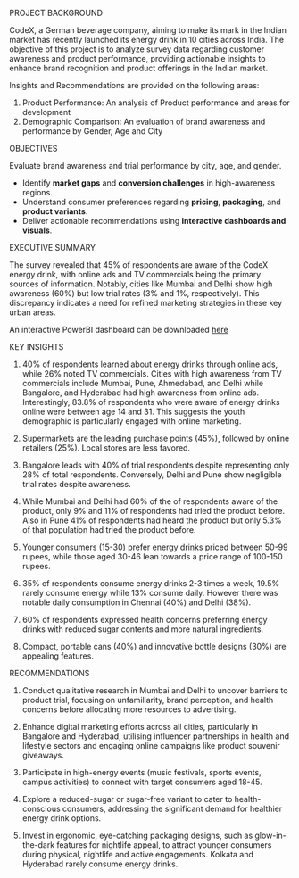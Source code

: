 PROJECT BACKGROUND

CodeX, a German beverage company, aiming to make its mark in the Indian market has recently launched its energy drink in 10 cities across India. The objective of this project is to analyze survey data regarding customer awareness and product performance, providing actionable insights to enhance brand recognition and product offerings in the Indian market.


Insights and Recommendations are provided on the following areas:

1. Product Performance: An analysis of Product performance and areas for development
2. Demographic Comparison: An evaluation of brand awareness and performance by Gender, Age and City

OBJECTIVES

Evaluate brand awareness and trial performance by city, age, and gender.
- Identify **market gaps** and **conversion challenges** in high-awareness regions.
- Understand consumer preferences regarding **pricing**, **packaging**, and **product variants**.
- Deliver actionable recommendations using **interactive dashboards and visuals**.


EXECUTIVE SUMMARY

The survey revealed that 45% of respondents are aware of the CodeX energy drink, with online ads and TV commercials being the primary sources of information. Notably, cities like Mumbai and Delhi show high awareness (60%) but low trial rates (3% and 1%, respectively). This discrepancy indicates a need for refined marketing strategies in these key urban areas.

An interactive PowerBI dashboard can be downloaded [here](https://github.com/EmmaDokyi/Energy-drink-Launch-Insight/raw/refs/heads/main/dashboard-energy-drink-launch.pbix)

KEY INSIGHTS
1. 40% of respondents learned about energy drinks through online ads, while 26% noted TV commercials. Cities with high awareness from TV commercials include Mumbai, Pune, Ahmedabad, and Delhi while Bangalore, and Hyderabad had high awareness from online ads. Interestingly, 83.8% of respondents who were aware of energy drinks online were between age 14 and 31. This suggests the youth demographic is particularly engaged with online marketing.

2. Supermarkets are the leading purchase points (45%), followed by online retailers (25%). Local stores are less favored.

3. Bangalore leads with 40% of trial respondents despite representing only 28% of total respondents. Conversely, Delhi and Pune show negligible trial rates despite awareness.

4. While Mumbai and Delhi had 60% of the of respondents aware of the product, only 9% and 11% of respondents had tried the product before. Also in Pune 41% of respondents had heard the product but only 5.3% of that population had tried the product before.

5. Younger consumers (15-30) prefer energy drinks priced between 50-99 rupees, while those aged 30-46 lean towards a price range of 100-150 rupees.

6. 35% of respondents consume energy drinks 2-3 times a week, 19.5% rarely consume energy while 13% consume daily. However there was notable daily consumption in Chennai (40%) and Delhi (38%).

7. 60% of respondents expressed health concerns preferring energy drinks with reduced sugar contents and more natural ingredients.

8. Compact, portable cans (40%) and innovative bottle designs (30%) are appealing features.

RECOMMENDATIONS

1. Conduct qualitative research in Mumbai and Delhi to uncover barriers to product trial, focusing on unfamiliarity, brand perception, and health concerns before allocating more resources to advertising.

2. Enhance digital marketing efforts across all cities, particularly in Bangalore and Hyderabad, utilising influencer partnerships in health and lifestyle sectors and engaging online campaigns like product souvenir giveaways.

3. Participate in high-energy events (music festivals, sports events, campus activities) to connect with target consumers aged 18-45.

4. Explore a reduced-sugar or sugar-free variant to cater to health-conscious consumers, addressing the significant demand for healthier energy drink options.

5. Invest in ergonomic, eye-catching packaging designs, such as glow-in-the-dark features for nightlife appeal, to attract younger consumers during physical, nightlife and active engagements.
Kolkata and Hyderabad rarely consume energy drinks.
